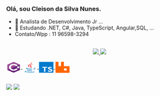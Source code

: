 ### Olá, sou Cleison da Silva Nunes.

- 🔭 Analista de Desenvolvimento Jr ...
- 🌱 Estudando .NET, C#, Java, TypeScript, Angular,SQL, ...
- Contato/Wpp : 11 96598-3294
<br>

<div align="center">
  <a href="https://github.com/cleisondev">
  <img height="180em" src="[![Anurag's GitHub stats](https://github-readme-stats.vercel.app/api?username=cleisondev)](https://github.com/cleisondev/github-readme-stats)"/>
  <img height="180em" src="https://github-readme-stats.vercel.app/api/top-langs/?username=cleisondev&layout=compact&langs_count=7&theme=dark"/>
</div>

<div style="display: inline_block"><br>
  <img align="center" alt="Cleison-CSS" height="30" width="40" src="https://raw.githubusercontent.com/devicons/devicon/master/icons/csharp/csharp-original.svg">
  <img align="center" alt="Cleison-CSS" height="30" width="40" src="https://raw.githubusercontent.com/devicons/devicon/master/icons/java/java-original.svg">
  <img align="center" alt="Cleison-CSS" height="30" width="40" src="https://raw.githubusercontent.com/devicons/devicon/master/icons/typescript/typescript-original.svg">
  <img align="center" alt="Cleison-CSS" height="30" width="40" src="https://raw.githubusercontent.com/devicons/devicon/master/icons/rabbitmq/rabbitmq-original.svg">
</div>

##
<div>
 <a href = "mailto:cleison.nunes20@gmail.com"><img src="https://img.shields.io/badge/-Gmail-%23333?style=for-the-badge&logo=gmail&logoColor=white" target="_blank"></a>
  <a href="https://www.linkedin.com/in/cleison-nunes-0b5869154/" target="_blank"><img src="https://img.shields.io/badge/-LinkedIn-%230077B5?style=for-the-badge&logo=linkedin&logoColor=white" target="_blank"></a> 
  
  

  </div>
